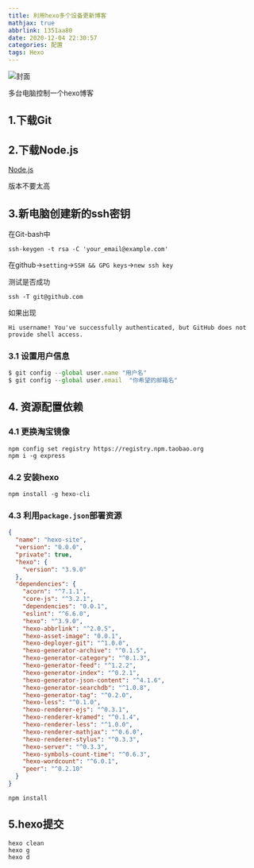 ```yaml
---
title: 利用hexo多个设备更新博客
mathjax: true
abbrlink: 1351aa80
date: 2020-12-04 22:30:57
categories: 配置
tags: Hexo
---
```


<meta name = "referrer" content = "no-referrer" />

![封面](https://wx3.sinaimg.cn/mw690/0083TyOJly1glc75xmvwqj31cc0u0x53.jpg)

<!--less-->

多台电脑控制一个hexo博客

## 1.下载Git

## 2.下载Node.js

[Node.js](https://nodejs.org/en/)

版本不要太高

## 3.新电脑创建新的ssh密钥

在Git-bash中

`ssh-keygen -t rsa -C 'your_email@example.com'`

在github->`setting`->`SSH && GPG keys`->`new ssh key`

测试是否成功

`ssh -T git@github.com`

如果出现

```
Hi username! You've successfully authenticated, but GitHub does not 
provide shell access.
```

### 3.1 设置用户信息

```js
$ git config --global user.name "用户名"
$ git config --global user.email  "你希望的邮箱名"
```

## 4. 资源配置依赖

### 4.1 更换淘宝镜像

```
npm config set registry https://registry.npm.taobao.org
npm i -g express
```

### 4.2 安装hexo

`npm install -g hexo-cli`

### 4.3 利用`package.json`部署资源

```json
{
  "name": "hexo-site",
  "version": "0.0.0",
  "private": true,
  "hexo": {
    "version": "3.9.0"
  },
  "dependencies": {
    "acorn": "^7.1.1",
    "core-js": "^3.2.1",
    "dependencies": "0.0.1",
    "eslint": "^6.6.0",
    "hexo": "^3.9.0",
    "hexo-abbrlink": "^2.0.5",
    "hexo-asset-image": "0.0.1",
    "hexo-deployer-git": "^1.0.0",
    "hexo-generator-archive": "^0.1.5",
    "hexo-generator-category": "^0.1.3",
    "hexo-generator-feed": "^1.2.2",
    "hexo-generator-index": "^0.2.1",
    "hexo-generator-json-content": "^4.1.6",
    "hexo-generator-searchdb": "^1.0.8",
    "hexo-generator-tag": "^0.2.0",
    "hexo-less": "^0.1.0",
    "hexo-renderer-ejs": "^0.3.1",
    "hexo-renderer-kramed": "^0.1.4",
    "hexo-renderer-less": "^1.0.0",
    "hexo-renderer-mathjax": "^0.6.0",
    "hexo-renderer-stylus": "^0.3.3",
    "hexo-server": "^0.3.3",
    "hexo-symbols-count-time": "^0.6.3",
    "hexo-wordcount": "^6.0.1",
    "peer": "^0.2.10"
  }
}
```

```
npm install
```

## 5.hexo提交

```
hexo clean
hexo g
hexo d
```

